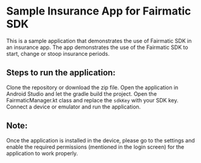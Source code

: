 Sample Insurance App for Fairmatic SDK
======================================
This is a sample application that demonstrates the use of Fairmatic SDK in an insurance app. The app demonstrates the use of the Fairmatic SDK to start, change or stoop insurance periods.


Steps to run the application:
-----------------------------
Clone the repository or download the zip file.
Open the application in Android Studio and let the gradle build the project.
Open the FairmaticManager.kt class and replace the ```sdkKey``` with your SDK key.
Connect a device or emulator and run the application.

Note:
-----
Once the application is installed in the device, please go to the settings and enable the required permissions (mentioned in the login screen) for the application to work properly.


